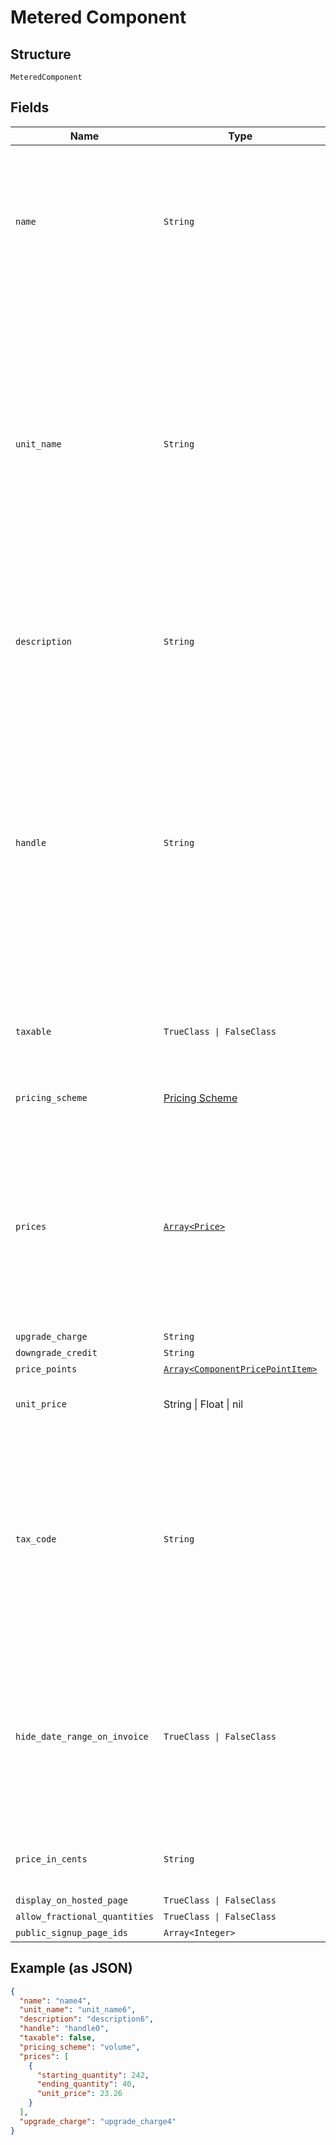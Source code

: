 
# Metered Component

## Structure

`MeteredComponent`

## Fields

| Name | Type | Tags | Description |
|  --- | --- | --- | --- |
| `name` | `String` | Required | A name for this component that is suitable for showing customers and displaying on billing statements, ie. "Minutes". |
| `unit_name` | `String` | Required | The name of the unit of measurement for the component. It should be singular since it will be automatically pluralized when necessary. i.e. “message”, which may then be shown as “5 messages” on a subscription’s component line-item |
| `description` | `String` | Optional | A description for the component that will be displayed to the user on the hosted signup page. |
| `handle` | `String` | Optional | A unique identifier for your use that can be used to retrieve this component is subsequent requests.  Must start with a letter or number and may only contain lowercase letters, numbers, or the characters '.', ':', '-', or '_'.<br>**Constraints**: *Pattern*: `^[a-z0-9][a-z0-9\-_:.]*$` |
| `taxable` | `TrueClass \| FalseClass` | Optional | Boolean flag describing whether a component is taxable or not. |
| `pricing_scheme` | [Pricing Scheme](../../doc/models/pricing-scheme.md) | Required | This is a container for one-of cases. |
| `prices` | [`Array<Price>`](../../doc/models/price.md) | Optional | (Not required for ‘per_unit’ pricing schemes) One or more price brackets. See [Price Bracket Rules](https://maxio-chargify.zendesk.com/hc/en-us/articles/5405020625677#price-bracket-rules) for an overview of how price brackets work for different pricing schemes. |
| `upgrade_charge` | `String` | Optional | - |
| `downgrade_credit` | `String` | Optional | - |
| `price_points` | [`Array<ComponentPricePointItem>`](../../doc/models/component-price-point-item.md) | Optional | - |
| `unit_price` | String \| Float \| nil | Optional | This is a container for one-of cases. |
| `tax_code` | `String` | Optional | A string representing the tax code related to the component type. This is especially important when using the Avalara service to tax based on locale. This attribute has a max length of 10 characters. |
| `hide_date_range_on_invoice` | `TrueClass \| FalseClass` | Optional | (Only available on Relationship Invoicing sites) Boolean flag describing if the service date range should show for the component on generated invoices. |
| `price_in_cents` | `String` | Optional | deprecated May 2011 - use unit_price instead |
| `display_on_hosted_page` | `TrueClass \| FalseClass` | Optional | - |
| `allow_fractional_quantities` | `TrueClass \| FalseClass` | Optional | - |
| `public_signup_page_ids` | `Array<Integer>` | Optional | - |

## Example (as JSON)

```json
{
  "name": "name4",
  "unit_name": "unit_name6",
  "description": "description6",
  "handle": "handle0",
  "taxable": false,
  "pricing_scheme": "volume",
  "prices": [
    {
      "starting_quantity": 242,
      "ending_quantity": 40,
      "unit_price": 23.26
    }
  ],
  "upgrade_charge": "upgrade_charge4"
}
```

